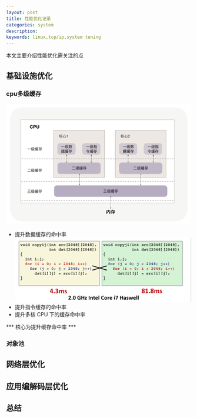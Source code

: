 ```yaml
---
layout: post
title: 性能优化记录
categories: system
description: 
keywords: linux,tcp/ip,system tuning
---
```

本文主要介绍性能优化需关注的点
## 基础设施优化
### cpu多级缓存
![cpu cache](/images/posts/system/cpu-cache.jpg) 
* 提升数据缓存的命中率
![copyij](/images/posts/system/copyij.png)
* 提升指令缓存的命中率
* 提升多核 CPU 下的缓存命中率

*** 核心为提升缓存命中率 ***

### 对象池

### 

## 网络层优化

## 应用编解码层优化

## 总结